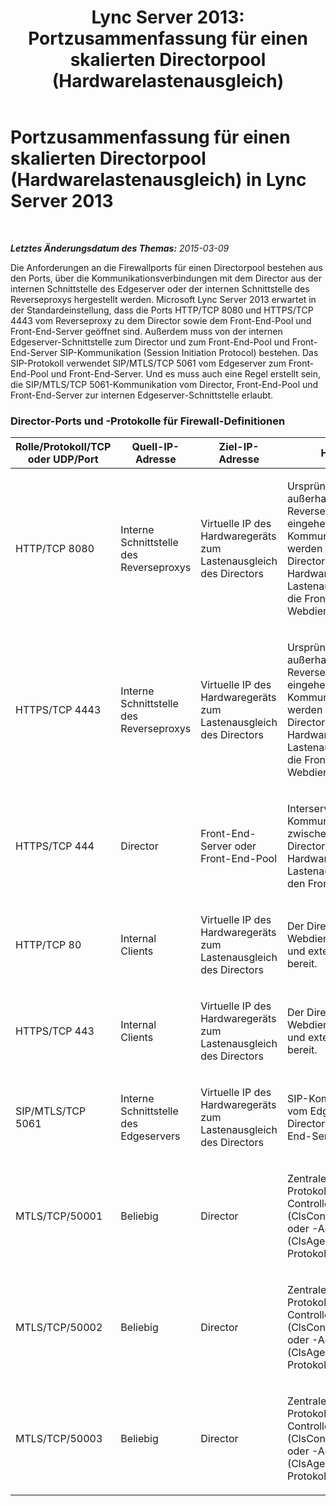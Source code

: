 ﻿---
title: 'Lync Server 2013: Portzusammenfassung für einen skalierten Directorpool (Hardwarelastenausgleich)'
TOCTitle: Portzusammenfassung für einen skalierten Directorpool (Hardwarelastenausgleich)
ms:assetid: 6ae2f4ac-5b64-4e45-8253-133308f5812d
ms:mtpsurl: https://technet.microsoft.com/de-de/library/JJ204983(v=OCS.15)
ms:contentKeyID: 49294309
ms.date: 05/19/2016
mtps_version: v=OCS.15
ms.translationtype: HT
---

# Portzusammenfassung für einen skalierten Directorpool (Hardwarelastenausgleich) in Lync Server 2013

 

_**Letztes Änderungsdatum des Themas:** 2015-03-09_

Die Anforderungen an die Firewallports für einen Directorpool bestehen aus den Ports, über die Kommunikationsverbindungen mit dem Director aus der internen Schnittstelle des Edgeserver oder der internen Schnittstelle des Reverseproxys hergestellt werden. Microsoft Lync Server 2013 erwartet in der Standardeinstellung, dass die Ports HTTP/TCP 8080 und HTTPS/TCP 4443 vom Reverseproxy zu dem Director sowie dem Front-End-Pool und Front-End-Server geöffnet sind. Außerdem muss von der internen Edgeserver-Schnittstelle zum Director und zum Front-End-Pool und Front-End-Server SIP-Kommunikation (Session Initiation Protocol) bestehen. Das SIP-Protokoll verwendet SIP/MTLS/TCP 5061 vom Edgeserver zum Front-End-Pool und Front-End-Server. Und es muss auch eine Regel erstellt sein, die SIP/MTLS/TCP 5061-Kommunikation vom Director, Front-End-Pool und Front-End-Server zur internen Edgeserver-Schnittstelle erlaubt.

### Director-Ports und -Protokolle für Firewall-Definitionen

<table>
<colgroup>
<col style="width: 25%" />
<col style="width: 25%" />
<col style="width: 25%" />
<col style="width: 25%" />
</colgroup>
<thead>
<tr class="header">
<th>Rolle/Protokoll/TCP oder UDP/Port</th>
<th>Quell-IP-Adresse</th>
<th>Ziel-IP-Adresse</th>
<th>Hinweise</th>
</tr>
</thead>
<tbody>
<tr class="odd">
<td><p>HTTP/TCP 8080</p></td>
<td><p>Interne Schnittstelle des Reverseproxys</p></td>
<td><p>Virtuelle IP des Hardwaregeräts zum Lastenausgleich des Directors</p></td>
<td><p>Ursprünglich von außerhalb beim Reverseproxy eingehende Kommunikationen werden an die VIP des Director-Hardwaregeräts zum Lastenausgleich und die Front-End-Server-Webdienste gesendet</p></td>
</tr>
<tr class="even">
<td><p>HTTPS/TCP 4443</p></td>
<td><p>Interne Schnittstelle des Reverseproxys</p></td>
<td><p>Virtuelle IP des Hardwaregeräts zum Lastenausgleich des Directors</p></td>
<td><p>Ursprünglich von außerhalb beim Reverseproxy eingehende Kommunikationen werden an die VIP des Director-Hardwaregeräts zum Lastenausgleich und die Front-End-Server-Webdienste gesendet</p></td>
</tr>
<tr class="odd">
<td><p>HTTPS/TCP 444</p></td>
<td><p>Director</p></td>
<td><p>Front-End-Server oder Front-End-Pool</p></td>
<td><p>Interserver-Kommunikation zwischen der VIP des Director-Hardwaregeräts zum Lastenausgleich und den Front-End-Server</p></td>
</tr>
<tr class="even">
<td><p>HTTP/TCP 80</p></td>
<td><p>Internal Clients</p></td>
<td><p>Virtuelle IP des Hardwaregeräts zum Lastenausgleich des Directors</p></td>
<td><p>Der Director stellt Webdienste für interne und externe Clients bereit.</p></td>
</tr>
<tr class="odd">
<td><p>HTTPS/TCP 443</p></td>
<td><p>Internal Clients</p></td>
<td><p>Virtuelle IP des Hardwaregeräts zum Lastenausgleich des Directors</p></td>
<td><p>Der Director stellt Webdienste für interne und externe Clients bereit.</p></td>
</tr>
<tr class="even">
<td><p>SIP/MTLS/TCP 5061</p></td>
<td><p>Interne Schnittstelle des Edgeservers</p></td>
<td><p>Virtuelle IP des Hardwaregeräts zum Lastenausgleich des Directors</p></td>
<td><p>SIP-Kommunikation vom Edgeserver zum Director und Front-End-Server.</p></td>
</tr>
<tr class="odd">
<td><p>MTLS/TCP/50001</p></td>
<td><p>Beliebig</p></td>
<td><p>Director</p></td>
<td><p>Zentraler Protokollierungsdienst-Controller (ClsController.exe) oder -Agentbefehle (ClsAgent.exe) und Protokollerfassung</p></td>
</tr>
<tr class="even">
<td><p>MTLS/TCP/50002</p></td>
<td><p>Beliebig</p></td>
<td><p>Director</p></td>
<td><p>Zentraler Protokollierungsdienst-Controller (ClsController.exe) oder -Agentbefehle (ClsAgent.exe) und Protokollerfassung</p></td>
</tr>
<tr class="odd">
<td><p>MTLS/TCP/50003</p></td>
<td><p>Beliebig</p></td>
<td><p>Director</p></td>
<td><p>Zentraler Protokollierungsdienst-Controller (ClsController.exe) oder -Agentbefehle (ClsAgent.exe) und Protokollerfassung</p></td>
</tr>
</tbody>
</table>

